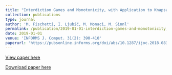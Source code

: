 ```yaml
---
title: "Interdiction Games and Monotonicity, with Application to Knapsack Problems"
collection: publications
type: journal
author: 'M. Fischetti, I. Ljubić, M. Monaci, M. Sinnl'
permalink: /publication/2019-01-01-interdiction-games-and-monotonicity,-with-application-to-knapsack-problems
date: 2019-01-01
venue: 'INFORMS J. Comput. 31(2): 390-410'
paperurl: 'https://pubsonline.informs.org/doi/abs/10.1287/ijoc.2018.0831'
---
```

[View paper here](https://pubsonline.informs.org/doi/abs/10.1287/ijoc.2018.0831)

[Download paper here]({{site.url}}/docs/publications/interdiction_games_and_monotonicity.pdf)
